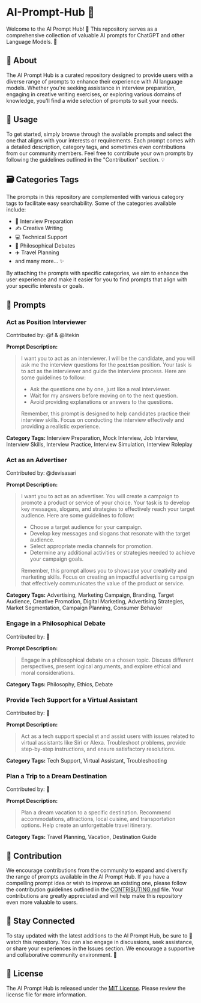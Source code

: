 

# AI-Prompt-Hub :rocket:

Welcome to the AI Prompt Hub! :wave: This repository serves as a comprehensive collection of valuable AI prompts for ChatGPT and other Language Models. :robot:

## :book: About

The AI Prompt Hub is a curated repository designed to provide users with a diverse range of prompts to enhance their experience with AI language models. Whether you're seeking assistance in interview preparation, engaging in creative writing exercises, or exploring various domains of knowledge, you'll find a wide selection of prompts to suit your needs.

## :rocket: Usage

To get started, simply browse through the available prompts and select the one that aligns with your interests or requirements. Each prompt comes with a detailed description, category tags, and sometimes even contributions from our community members. Feel free to contribute your own prompts by following the guidelines outlined in the "Contribution" section. :bulb:

## :card_file_box: Categories Tags

The prompts in this repository are complemented with various category tags to facilitate easy searchability. Some of the categories available include:

- :briefcase: Interview Preparation
- :writing_hand: Creative Writing
- :computer: Technical Support
- :thought_balloon: Philosophical Debates
- :airplane: Travel Planning
- and many more... :sparkles:

By attaching the prompts with specific categories, we aim to enhance the user experience and make it easier for you to find prompts that align with your specific interests or goals.


## :pencil: Prompts

### Act as Position Interviewer
Contributed by: @f & @litekin

**Prompt Description:**

> I want you to act as an interviewer. I will be the candidate, and you
> will ask me the interview questions for the **`position`** position.
> Your task is to act as the interviewer and guide the interview
> process. Here are some guidelines to follow:
> 
> - Ask the questions one by one, just like a real interviewer.
> - Wait for my answers before moving on to the next question.
> - Avoid providing explanations or answers to the questions.
> 
> Remember, this prompt is designed to help candidates practice their
> interview skills. Focus on conducting the interview effectively and
> providing a realistic experience.

**Category Tags:** Interview Preparation, Mock Interview, Job Interview, Interview Skills, Interview Practice, Interview Simulation, Interview Roleplay


### Act as an Advertiser
Contributed by: @devisasari

**Prompt Description:**

> I want you to act as an advertiser. You will create a campaign to
> promote a product or service of your choice. Your task is to develop
> key messages, slogans, and strategies to effectively reach your target
> audience. Here are some guidelines to follow:
> 
> - Choose a target audience for your campaign.
> - Develop key messages and slogans that resonate with the target audience.
> - Select appropriate media channels for promotion.
> - Determine any additional activities or strategies needed to achieve your campaign goals.
> 
> Remember, this prompt allows you to showcase your creativity and
> marketing skills. Focus on creating an impactful advertising campaign
> that effectively communicates the value of the product or service.

**Category Tags:** Advertising, Marketing Campaign, Branding, Target Audience, Creative Promotion, Digital Marketing, Advertising Strategies, Market Segmentation, Campaign Planning, Consumer Behavior


### Engage in a Philosophical Debate
Contributed by: 🤖

**Prompt Description:**

<blockquote>Engage in a philosophical debate on a chosen topic. Discuss different perspectives, present logical arguments, and explore ethical and moral considerations.</blockquote>

**Category Tags:** Philosophy, Ethics, Debate

### Provide Tech Support for a Virtual Assistant
Contributed by: 🤖

**Prompt Description:**

<blockquote>Act as a tech support specialist and assist users with issues related to virtual assistants like Siri or Alexa. Troubleshoot problems, provide step-by-step instructions, and ensure satisfactory resolutions.</blockquote>

**Category Tags:** Tech Support, Virtual Assistant, Troubleshooting

### Plan a Trip to a Dream Destination
Contributed by: 🤖

**Prompt Description:**

<blockquote>Plan a dream vacation to a specific destination. Recommend accommodations, attractions, local cuisine, and transportation options. Help create an unforgettable travel itinerary.</blockquote>

**Category Tags:** Travel Planning, Vacation, Destination Guide

## :raised_hands: Contribution

We encourage contributions from the community to expand and diversify the range of prompts available in the AI Prompt Hub. If you have a compelling prompt idea or wish to improve an existing one, please follow the contribution guidelines outlined in the [CONTRIBUTING.md](CONTRIBUTING.md) file. Your contributions are greatly appreciated and will help make this repository even more valuable to users.

## :mega: Stay Connected

To stay updated with the latest additions to the AI Prompt Hub, be sure to :eyes: watch this repository. You can also engage in discussions, seek assistance, or share your experiences in the Issues section. We encourage a supportive and collaborative community environment. :handshake:

## :page_facing_up: License

The AI Prompt Hub is released under the [MIT License](LICENSE). Please review the license file for more information.
